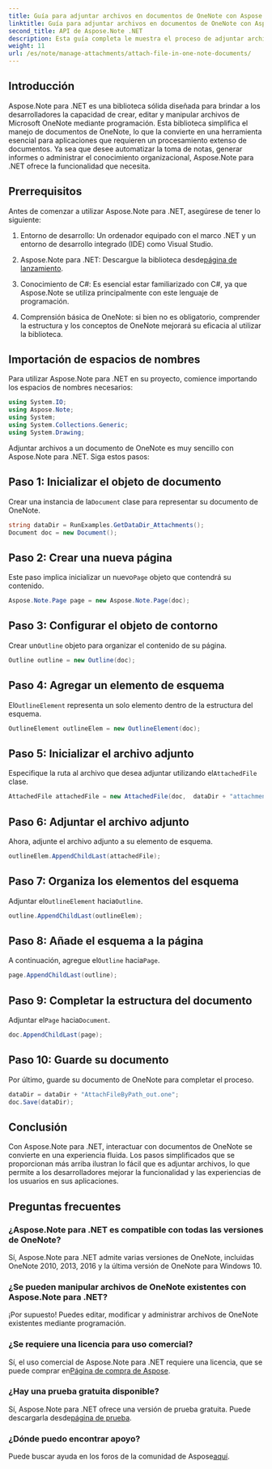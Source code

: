 ```yaml
---
title: Guía para adjuntar archivos en documentos de OneNote con Aspose.Note
linktitle: Guía para adjuntar archivos en documentos de OneNote con Aspose.Note
second_title: API de Aspose.Note .NET
description: Esta guía completa le muestra el proceso de adjuntar archivos mediante programación a documentos de OneNote, lo que le permitirá mejorar sus tareas de toma de notas y administración de documentos. Incluye instrucciones claras paso a paso y preguntas frecuentes útiles.
weight: 11
url: /es/note/manage-attachments/attach-file-in-one-note-documents/
---
```

## Introducción

Aspose.Note para .NET es una biblioteca sólida diseñada para brindar a los desarrolladores la capacidad de crear, editar y manipular archivos de Microsoft OneNote mediante programación. Esta biblioteca simplifica el manejo de documentos de OneNote, lo que la convierte en una herramienta esencial para aplicaciones que requieren un procesamiento extenso de documentos. Ya sea que desee automatizar la toma de notas, generar informes o administrar el conocimiento organizacional, Aspose.Note para .NET ofrece la funcionalidad que necesita.

## Prerrequisitos

Antes de comenzar a utilizar Aspose.Note para .NET, asegúrese de tener lo siguiente:

1. Entorno de desarrollo: Un ordenador equipado con el marco .NET y un entorno de desarrollo integrado (IDE) como Visual Studio.
  
2.  Aspose.Note para .NET: Descargue la biblioteca desde[página de lanzamiento](https://releases.aspose.com/note/net/).

3. Conocimiento de C#: Es esencial estar familiarizado con C#, ya que Aspose.Note se utiliza principalmente con este lenguaje de programación.

4. Comprensión básica de OneNote: si bien no es obligatorio, comprender la estructura y los conceptos de OneNote mejorará su eficacia al utilizar la biblioteca.

## Importación de espacios de nombres

Para utilizar Aspose.Note para .NET en su proyecto, comience importando los espacios de nombres necesarios:

```csharp
using System.IO;
using Aspose.Note;
using System;
using System.Collections.Generic;
using System.Drawing;
```

Adjuntar archivos a un documento de OneNote es muy sencillo con Aspose.Note para .NET. Siga estos pasos:

## Paso 1: Inicializar el objeto de documento

 Crear una instancia de la`Document` clase para representar su documento de OneNote.

```csharp
string dataDir = RunExamples.GetDataDir_Attachments();
Document doc = new Document();
```

## Paso 2: Crear una nueva página

 Este paso implica inicializar un nuevo`Page` objeto que contendrá su contenido.

```csharp
Aspose.Note.Page page = new Aspose.Note.Page(doc);
```

## Paso 3: Configurar el objeto de contorno

 Crear un`Outline` objeto para organizar el contenido de su página.

```csharp
Outline outline = new Outline(doc);
```

## Paso 4: Agregar un elemento de esquema

 El`OutlineElement` representa un solo elemento dentro de la estructura del esquema.

```csharp
OutlineElement outlineElem = new OutlineElement(doc);
```

## Paso 5: Inicializar el archivo adjunto

 Especifique la ruta al archivo que desea adjuntar utilizando el`AttachedFile` clase.

```csharp
AttachedFile attachedFile = new AttachedFile(doc,  dataDir + "attachment.txt");
```

## Paso 6: Adjuntar el archivo adjunto

Ahora, adjunte el archivo adjunto a su elemento de esquema.

```csharp
outlineElem.AppendChildLast(attachedFile);
```

## Paso 7: Organiza los elementos del esquema

 Adjuntar el`OutlineElement` hacia`Outline`.

```csharp
outline.AppendChildLast(outlineElem);
```

## Paso 8: Añade el esquema a la página

 A continuación, agregue el`Outline` hacia`Page`.

```csharp
page.AppendChildLast(outline);
```

## Paso 9: Completar la estructura del documento

 Adjuntar el`Page` hacia`Document`.

```csharp
doc.AppendChildLast(page);
```

## Paso 10: Guarde su documento

Por último, guarde su documento de OneNote para completar el proceso.

```csharp
dataDir = dataDir + "AttachFileByPath_out.one";
doc.Save(dataDir);
```

## Conclusión

Con Aspose.Note para .NET, interactuar con documentos de OneNote se convierte en una experiencia fluida. Los pasos simplificados que se proporcionan más arriba ilustran lo fácil que es adjuntar archivos, lo que permite a los desarrolladores mejorar la funcionalidad y las experiencias de los usuarios en sus aplicaciones.

## Preguntas frecuentes

### ¿Aspose.Note para .NET es compatible con todas las versiones de OneNote?

Sí, Aspose.Note para .NET admite varias versiones de OneNote, incluidas OneNote 2010, 2013, 2016 y la última versión de OneNote para Windows 10.

### ¿Se pueden manipular archivos de OneNote existentes con Aspose.Note para .NET?

¡Por supuesto! Puedes editar, modificar y administrar archivos de OneNote existentes mediante programación.

### ¿Se requiere una licencia para uso comercial?

 Sí, el uso comercial de Aspose.Note para .NET requiere una licencia, que se puede comprar en[Página de compra de Aspose](https://purchase.conholdate.com/buy).

### ¿Hay una prueba gratuita disponible?

 Sí, Aspose.Note para .NET ofrece una versión de prueba gratuita. Puede descargarla desde[página de prueba](https://releases.aspose.com/).

### ¿Dónde puedo encontrar apoyo?

 Puede buscar ayuda en los foros de la comunidad de Aspose[aquí](https://forum.aspose.com/c/note/28).
